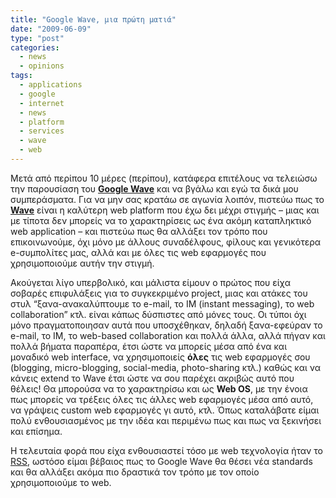 ```yaml
---
title: "Google Wave, μια πρώτη ματιά"
date: "2009-06-09"
type: "post"
categories:
  - news
  - opinions
tags:
  - applications
  - google
  - internet
  - news
  - platform
  - services
  - wave
  - web
---
```


Μετά από περίπου 10 μέρες (περίπου), κατάφερα επιτέλους να τελειώσω την παρουσίαση του [**Google Wave**](http://wave.google.com/ "Google Wave") και να βγάλω και εγώ τα δικά μου συμπεράσματα. Για να μην σας κρατάω σε αγωνία λοιπόν, πιστεύω πως το [**Wave**](http://wave.google.com/ "Google Wave") είναι η καλύτερη web platform που έχω δει μέχρι στιγμής &#8211; μιας και με τίποτα δεν μπορείς να το χαρακτηρίσεις ως ένα ακόμη καταπληκτικό web application &#8211; και πιστεύω πως θα αλλάξει τον τρόπο που επικοινωνούμε, όχι μόνο με άλλους συναδέλφους, φίλους και γενικότερα e-συμπολίτες μας, αλλά και με όλες τις web εφαρμογές που χρησιμοποιούμε αυτήν την στιγμή.

Ακούγεται λίγο υπερβολικό, και μάλιστα είμουν ο πρώτος που είχα σοβαρές επιφυλάξεις για το συγκεκριμένο project, μιας και ατάκες του στυλ &#8220;ξανα-ανακαλύπτουμε το e-mail, το IM (instant messaging), το web collaboration&#8221; κτλ. είναι κάπως δύσπιστες από μόνες τους. Οι τύποι όχι μόνο πραγματοποιησαν αυτά που υποσχέθηκαν, δηλαδή ξανα-εφεύραν το e-mail, το ΙΜ, το web-based collaboration και πολλά άλλα, αλλά πήγαν και πολλά βήματα παραπέρα, έτσι ώστε να μπορείς μέσα από ένα και μοναδικό web interface, να χρησιμοποιείς **όλες** τις web εφαρμογές σου (blogging, micro-blogging, social-media, photo-sharing κτλ.) καθώς και να κάνεις extend το Wave έτσι ώστε να σου παρέχει ακριβώς αυτό που θέλεις! Θα μπορούσα να το χαρακτηρίσω και ως **Web OS**, με την ένοια πως μπορείς να τρέξεις όλες τις άλλες web εφαρμογές μέσα από αυτό, να γράψεις custom web εφαρμογές γι αυτό, κτλ. Όπως καταλάβατε είμαι πολύ ενθουσιασμένος με την ιδέα και περιμένω πως και πως να ξεκινήσει και επίσημα.

Η τελευταία φορά που είχα ενθουσιαστεί τόσο με web τεχνολογία ήταν το [RSS](<http://en.wikipedia.org/wiki/RSS_(file_format)> "RSS in Wiki"), ωστόσο είμαι βέβαιος πως το Google Wave θα θέσει νέα standards και θα αλλάξει ακόμα πιο δραστικά τον τρόπο με τον οποίο χρησιμοποιούμε το web.
